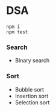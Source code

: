 # DSA

```
npm i
npm test
```


### Search

- Binary search


### Sort

- Bubble sort
- Insertion sort
- Selection sort



